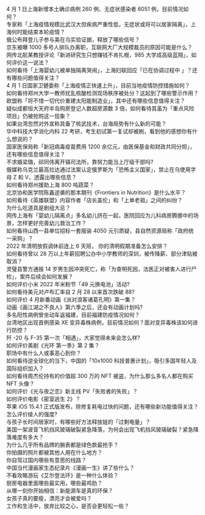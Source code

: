 4 月 1 日上海新增本土确诊病例 260 例、无症状感染者 6051 例，目前情况如何？  
专家称「上海疫情规模比武汉大但疾病严重性低，无症状或将可以居家隔离」，上海何时能结束本轮疫情？  
俄公布拜登儿子参与美在乌实验证据，释放了哪些信号？  
京东被曝 1000 多号人排队办离职，互联网大厂大规模裁员的原因可能是什么？  
网传北航某教授评论「新进研究生只想赚钱不肯扎根，985 大学成高级蓝翔」，如何评价这一说法？  
如何看待「上海婴幼儿被单独隔离哭闹」，上海妇联回应「已在协调过程中 」？还有哪些问题值得关注？  
4 月 1 日国家卫健委称「上海疫情正快速上升」，目前当地疫情防控措施如何？  
如何看待郑州大学一教师扰乱核酸检测现场秩序被处分？这起到了哪些警示作用？  
欧盟称「将不惜一切代价重建太阳能制造业」，其中还有哪些信息值得关注？  
疑似成都恒大天府半岛购房登记人数超房源数 3 倍，如何看待其虽为「重点风险项目」仍被抢购这一现象？  
如果台湾忽然对外宣称具备了核武技术，台海局势有什么新的可能？  
华中科技大学消化内科 22 考研，考生初试第一复试却被刷，看到他的感想你有什么想说的？  
国家医保局称「新冠病毒疫苗费用 1200 余亿元，由医保基金和财政共同分担」，还有哪些信息值得关注？  
不求婚梁璐，祁同伟离开镇司法所，靠努力能当上厅级干部吗?  
俄媒称乌克兰最高拉达通过法案认定俄罗斯为「恐怖主义国家」，禁止在乌使用字母 Z 和 V，透露出哪些信息？  
如何看待郑州援助上海 800 吨蔬菜？  
北京协和医学院陈鑫逆袭的那本期刊《Frontiers in Nutrition》是什么水平？  
如何看待《英雄联盟》内容作者「店长盖伦」和「上单老祖」之间的纠纷？  
为什么吃道具是剧组大忌？  
网传上海有「婴幼儿隔离点」多名幼儿挤在一起，医院回应为儿科病房腾挪中的场景，怎样更好完善幼儿救治工作？  
如何看待山西一县单位招标一套服装 4050 元引质疑，县自然资源局称「政府统一采购」？  
2022 年清明放假调休前连上 6 天班， 你的清明假期准备怎么安排？  
如何看待曾以 28 万以上年薪招聘公办中小学教师的深圳，被传降薪、部分津贴被取消？  
灵璧县警方通报 14 岁男生因冲突死亡，称「为查明死因，法医正对被害人进行尸检」，案件后续会如何发展？  
如何评价小米 2022 年米粉节「49 元换电池」活动?  
如何看待美元对卢布汇率自 2 月 28 以来首次跌破 88?  
如何评价 4 月新番动画《派对浪客诸葛孔明》第一集？  
动画《画江湖之不良人》第六季之后，还会有动画计划吗?  
多名阳性病例曾坐动车返福建，目前福建防疫情况如何？  
台湾地区出现首例感染 XE 变异毒株病例，目前情况如何？面对变异毒株该如何进行防控？  
歼 -20 与 F-35 第一次「相遇」，大家觉得未来会怎么样?  
如何评价美剧《光环 第一季》第 2 集？  
职场中有什么人或事恶心到你？  
如何看待逆全球化的当下，中国的「10x1000 科技普惠计划」，吸引多国年轻人及国际组织加入？  
如何看待周杰伦持有的价值超 300 万的 NFT 被盗，为什么那么多名人都在购买 NFT 头像？  
如何评价《光与夜之恋》新主线 PV「失败者的失败」？  
如何评价电影《密室逃生 2》？  
苹果 iOS 15.4.1 正式版发布，除修复耗电过快的问题，还有哪些新功能值得关注？  
怎么评价绫人的强度?  
与孩子长时间居家时，有哪些好方法释放娃的「过剩电量」？  
美国一架波音飞机挡风玻璃破裂紧急降落，为何会出现飞机挡风玻璃破裂？紧急降落难度有多大？  
为什么几乎所有品牌的腕表都是绿色款最抢手？  
你拍摄的照片都被其他人用在什么地方？  
你自驾过国内哪些有意思的线路？  
中国当代漫画家生态纪录片《漫画一生》讲了些什么？  
不看攻略游玩《艾尔登法环》是一种什么体验？  
厨房电器里面哪些最实用，哪些最鸡肋？  
从哪一刻你开始相信：新能源车是真的环保？  
女孩子真的要瘦，漂亮才会被爱吗？  
工作和生活中，放弃比较之心，是否会更轻松一些？  
